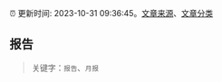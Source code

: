 :alarm_clock: 更新时间: 2023-10-31 09:36:45。[文章来源](/README.md)、[文章分类](/TAGS.md)

## 报告


> 关键字：`报告`、`月报`



